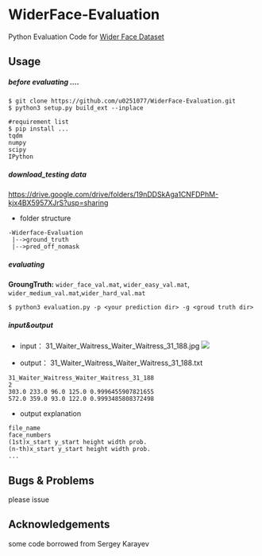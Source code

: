 # WiderFace-Evaluation
Python Evaluation Code for [Wider Face Dataset](http://mmlab.ie.cuhk.edu.hk/projects/WIDERFace/)


## Usage


##### before evaluating ....

````
$ git clone https://github.com/u0251077/WiderFace-Evaluation.git
$ python3 setup.py build_ext --inplace

#requirement list
$ pip install ...
tqdm 
numpy
scipy
IPython
````
##### download_testing data 

https://drive.google.com/drive/folders/19nDDSkAga1CNFDPhM-kjx4BX5957XJrS?usp=sharing
- folder structure
```
-Widerface-Evaluation
 |-->ground_truth
 |-->pred_off_nomask
```

##### evaluating

**GroungTruth:** `wider_face_val.mat`, `wider_easy_val.mat`, `wider_medium_val.mat`,`wider_hard_val.mat`

````
$ python3 evaluation.py -p <your prediction dir> -g <groud truth dir>
````
##### input&output
- input：
31_Waiter_Waitress_Waiter_Waitress_31_188.jpg
![](https://i.imgur.com/3kvObTC.jpg)

- output：
31_Waiter_Waitress_Waiter_Waitress_31_188.txt

```
31_Waiter_Waitress_Waiter_Waitress_31_188
2
303.0 233.0 96.0 125.0 0.9996455907821655
572.0 359.0 93.0 122.0 0.9993485808372498
```

- output explanation
```
file_name
face_numbers
(1st)x_start y_start height width prob.
(n-th)x_start y_start height width prob.
...

```

## Bugs & Problems
please issue

## Acknowledgements

some code borrowed from Sergey Karayev

